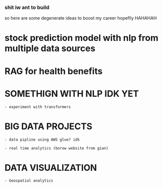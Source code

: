 ### shit iw ant to build


so here are some degenerate ideas to boost my career hopeflly HAHAHAH


# stock prediction model with nlp from multiple data sources

# RAG for health benefits

# SOMETHIGN WITH NLP IDK YET
    - experiment with transformers

# BIG DATA PROJECTS

    - data pipline using AWS glue? idk

    - real time analytics (borow website from gian)

# DATA VISUALIZATION 

    - Geospatial analytics